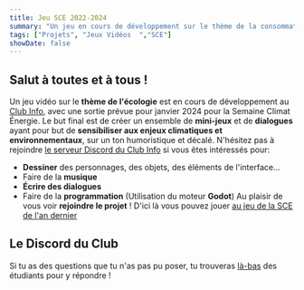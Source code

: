 ```yaml
---
title: Jeu SCE 2022-2024
summary: "Un jeu en cours de développement sur le thème de la consommation énergétique"
tags: ["Projets", "Jeux Vidéos  ","SCE"]
showDate: false
---
```

## Salut à toutes et à tous !
Un jeu vidéo sur le **thème de l'écologie** est en cours de développement au [Club Info](https://discord.com/invite/9G8cWyK), avec une sortie prévue pour janvier 2024 pour la Semaine Climat Énergie. Le but final est de créer un ensemble de **mini-jeux** et de **dialogues** ayant pour but de **sensibiliser aux enjeux climatiques et environnementaux**, sur un ton humoristique et décalé. N'hésitez pas à rejoindre [le serveur Discord du Club Info](https://discord.com/invite/9G8cWyK) si vous êtes intéressés pour:
- **Dessiner** des personnages, des objets, des éléments de l'interface...
- Faire de la **musique**
- **Écrire des dialogues**
- Faire de la **programmation** (Utilisation du moteur **Godot**)
Au plaisir de vous voir **rejoindre le projet** !
D'ici là vous pouvez jouer [au jeu de la SCE de l'an dernier](https://www.etud.insa-toulouse.fr/~clubinfo/semaine-climat-2022/jeu-vr/) 

## Le Discord du Club
Si tu as des questions que tu n'as pas pu poser, tu trouveras [là-bas](https://discord.com/invite/9G8cWyK) des étudiants pour y répondre !


<!-- 
<div style="position: relative; padding-bottom: 79%; margin-bottom: 10%; height: 0; overflow: hidden;">
  <iframe class="pb-32" style="position: absolute; top: 0; left: 0; width: 100%; height: 100%; border:0;" src="https://www.youtube.com/embed/Vpi7Ad7ReOU?start=351s&end=402" />
</div> -->

